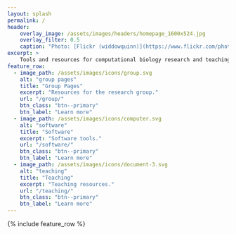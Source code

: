 ```yaml
---
layout: splash
permalink: /
header:
    overlay_image: /assets/images/headers/homepage_1600x524.jpg
    overlay_filter: 0.5
    caption: "Photo: [Flickr (widdowquinn)](https://www.flickr.com/photos/widdowquinn/7519465880/in/photolist-cstdqG-7K4AjU-csfgvh-cstees-cstcAY)"
excerpt: >
    Tools and resources for computational biology research and teaching, and some other things, too.
feature_row:
  - image_path: /assets/images/icons/group.svg
    alt: "group pages"
    title: "Group Pages"
    excerpt: "Resources for the research group."
    url: "/group/"
    btn_class: "btn--primary"
    btn_label: "Learn more"
  - image_path: /assets/images/icons/computer.svg
    alt: "software"
    title: "Software"
    excerpt: "Software tools."
    url: "/software/"
    btn_class: "btn--primary"
    btn_label: "Learn more"
  - image_path: /assets/images/icons/document-3.svg
    alt: "teaching"
    title: "Teaching"
    excerpt: "Teaching resources."
    url: "/teaching/"
    btn_class: "btn--primary"
    btn_label: "Learn more"
---
```


{% include feature_row %}